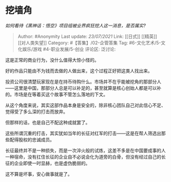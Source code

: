 # 挖墙角
*如何看待《黑神话：悟空》项目组被业界疯狂挖人这一消息，是否属实?*

> Author: #Anonymity
> Last update: *23/07/2021*
> Link: [[日式]] [[精英]] [[对人类失望]]
> Category: #【答集】/02-企管答集
> Tag: #6-文化艺术/5-文化娱乐/游戏 #4-职业发展/5-创业
> 评论区:
> 泛讨论:

这是正常的商业行为，没什么值得大惊小怪的。

好的作品只能由不为钱而去做的人做出来，这个过程正好把这类人找出来。

投资公司很清楚玩家现在是在持币待购什么。市场并不在乎能被挖角的那部分人——这里是中国，那部分人总是可以补足的，甚至就算是核心创始人都是可以补的。市场是在等着买这个故事不管怎么落地的下文。

从这个角度来说，其实这部作品本身是安全的，除非核心团队自己对此信心不足、觉得受了多么深的打击而放弃。

但那样的话，也是自己不配这种成就罢了。

这些所谓沉重的打击，其实犹如当年的长征对红军的打击——这是在帮人筛选出那些配得股权的忠诚成员。

长征最终并不是一种损失，而是一次淬火般的试炼，这差不多是在中国要成事的人一种宿命，没有扛住长征的企业自不必说会化为道旁的白骨，但没有经过自己的长征的企业即使一时显赫，也是虚伪脆弱的。

这不算是坏事，安心做事就是了。
